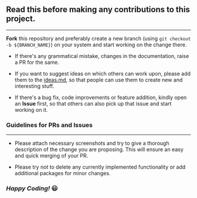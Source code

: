 ## Read this before making any contributions to this project.
---

**Fork** this repository and preferably create a new branch (using ```git checkout -b ${BRANCH_NAME}```) on your system and start working on the change there.

- If there's any grammatical mistake, changes in the documentation, raise a PR for the same.

- If you want to suggest ideas on which others can work upon, please add them to the [ideas.md](https://github.com/DemonDaddy22/all-about-reactJS/blob/master/ideas.md), so that people can use them to create new and interesting stuff.

- If there's a bug fix, code improvements or feature addition, kindly open an **Issue** first, so that others can also pick up that issue and start working on it.

### Guidelines for PRs and Issues
---

- Please attach necessary screenshots and try to give a thorough description of the change you are proposing. This will ensure an easy and quick merging of your PR.

- Please try not to delete any currently implemented functionality or add additional packages for minor changes.


### *Happy Coding!* 😃
